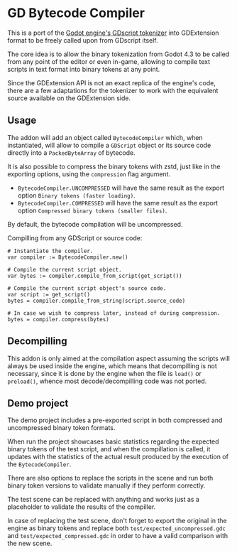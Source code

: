 # GD Bytecode Compiler

This is a port of the [Godot engine's GDscript tokenizer](https://github.com/godotengine/godot/tree/master/modules/gdscript) into GDExtension format to be freely called upon from GDscript itself.

The core idea is to allow the binary tokenization from Godot 4.3 to be called from any point of the editor or even in-game, allowing to compile text scripts in text format into binary tokens at any point.

Since the GDExtension API is not an exact replica of the engine's code, there are a few adaptations for the tokenizer to work with the equivalent source available on the GDExtension side.

## Usage

The addon will add an object called `BytecodeCompiler` which, when instantiated, will allow to compile a `GDScript` object or its source code directly into a `PackedByteArray` of bytecode.

It is also possible to compress the binary tokens with zstd, just like in the exporting options, using the `compression` flag argument.

- `BytecodeCompiler.UNCOMPRESSED` will have the same result as the export option `Binary tokens (faster loading)`.
- `BytecodeCompiler.COMPRESSED` will have the same result as the export option `Compressed binary tokens (smaller files)`.

By default, the bytecode compilation will be uncompressed.

Compilling from any GDScript or source code:

```gdscript
# Instantiate the compiler.
var compiler := BytecodeCompiler.new()

# Compile the current script object.
var bytes := compiler.compile_from_script(get_script())

# Compile the current script object's source code.
var script := get_script()
bytes = compiler.compile_from_string(script.source_code)

# In case we wish to compress later, instead of during compression.
bytes = compiler.compress(bytes)
```

## Decompilling

This addon is only aimed at the compilation aspect assuming the scripts will always be used inside the engine, which means that decompilling is not necessary, since it is done by the engine when the file is `load()` or `preload()`, whence most decode/decompilling code was not ported.

## Demo project

The demo project includes a pre-exported script in both compressed and uncompressed binary token formats.

When run the project showcases basic statistics regarding the expected binary tokens of the test script, and when the compillation is called, it updates with the statistics of the actual result produced by the execution of the `BytecodeCompiler`.

There are also options to replace the scripts in the scene and run both binary token versions to validate manually if they perform correctly.

The test scene can be replaced with anything and works just as a placeholder to validate the results of the compiller.

In case of replacing the test scene, don't forget to export the original in the engine as binary tokens and replace both `test/expected_uncompressed.gdc` and `test/expected_compressed.gdc` in order to have a valid comparison with the new scene.
